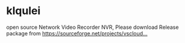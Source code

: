 # klqulei
open source Network Video Recorder NVR, Please download Release package from https://sourceforge.net/projects/vscloud…
